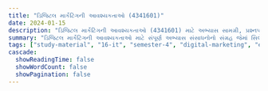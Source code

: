 ```yaml
---
title: "ડિજિટલ માર્કેટિંગની આવશ્યકતાઓ (4341601)"
date: 2024-01-15
description: "ડિજિટલ માર્કેટિંગની આવશ્યકતાઓ (4341601) માટે અભ્યાસ સામગ્રી, પ્રશ્નપત્રો અને ઉકેલો - ઇન્ફોર્મેશન ટેકનોલોજી, સેમેસ્ટર 4"
summary: "ડિજિટલ માર્કેટિંગની આવશ્યકતાઓ માટે સંપૂર્ણ અભ્યાસ સંસાધનોનો સંગ્રહ જેમાં સિલેબસ, 2023-2025ના પ્રશ્નપત્રો અને વિગતવાર ઉકેલોનો સમાવેશ થાય છે"
tags: ["study-material", "16-it", "semester-4", "digital-marketing", "edm", "4341601"]
cascade:
  showReadingTime: false
  showWordCount: false
  showPagination: false
---
```

